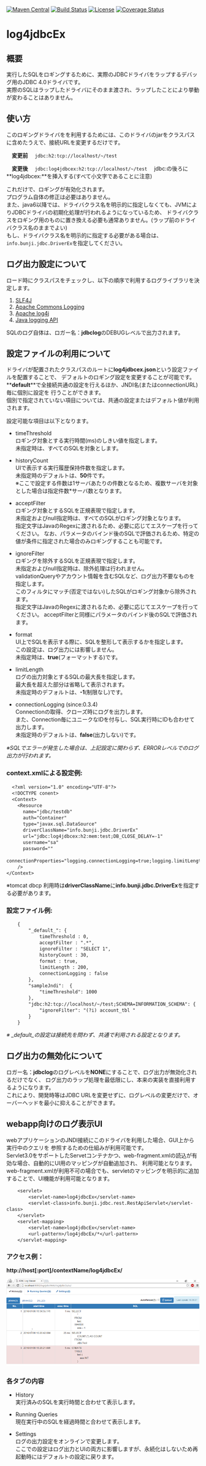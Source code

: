 [![Maven Central](https://img.shields.io/maven-central/v/info.bunji/log4jdbcex.svg)](http://mvnrepository.com/artifact/info.bunji/log4jdbcex)
[![Build Status](https://img.shields.io/travis/bunjik/log4jdbcex/master.svg)](https://travis-ci.org/bunjik/log4jdbcex)
[![License](http://img.shields.io/:license-apache-blue.svg)](http://www.apache.org/licenses/LICENSE-2.0.html)
[![Coverage Status](https://img.shields.io/coveralls/bunjik/log4jdbcex/master.svg)](https://coveralls.io/github/bunjik/log4jdbcex?branch=master)
# log4jdbcEx

## 概要
実行したSQLをロギングするために、実際のJDBCドライバをラップするデバッグ用のJDBC 4.0ドライバです。  
実際のSQLはラップしたドライバにそのまま渡され、ラップしたことにより挙動が変わることはありません。

## 使い方
このロギングドライバをを利用するためには、このドライバのjarをクラスパスに含めたうえで、接続URLを変更するだけです。

　**変更前**
  　`jdbc:h2:tcp://localhost/~/test`

　**変更後**
  　`jdbc:log4jdbcex:h2:tcp://localhost/~/test`
  　jdbc:の後ろに**log4jdbcex:**を挿入する(すべて小文字であることに注意)

これだけで、ロギングが有効化されます。  
プログラム自体の修正は必要はありません。  
また、java6以降では、ドライバクラス名を明示的に指定しなくても、JVMによりJDBCドライバの初期化処理が行われるようになっているため、
ドライバクラスをロギング用のものに置き換える必要も通常ありません。(ラップ前のドライバクラス名のままでよい)  
もし、ドライバクラス名を明示的に指定する必要がある場合は、`info.bunji.jdbc.DriverEx`を指定してください。

## ログ出力設定について
ロード時にクラスパスをチェックし、以下の順序で利用するログライブラリを決定します。

1. [SLF4J](http://www.slf4j.org/)
2. [Apache Commons Logging](http://commons.apache.org/proper/commons-logging/)
3. [Apache log4j](https://logging.apache.org/log4j/1.2/)
4. [Java logging API](https://docs.oracle.com/javase/8/docs/technotes/guides/logging/)

SQLのログ自体は、ロガー名：**jdbclog**のDEBUGレベルで出力されます。

## 設定ファイルの利用について
ドライバが配置されたクラスパスのルートに**log4jdbcex.json**という設定ファイルを配置することで、
デフォルトのロギング設定を変更することが可能です。  
**__default__**で全接続共通の設定を行えるほか、JNDI名(またはconnectionURL)毎に個別に設定を
行うことができます。  
個別で指定されていない項目については、共通の設定またはデフォルト値が利用されます。

設定可能な項目は以下となります。  

* timeThreshold  
	ロギング対象とする実行時間(ms)のしきい値を指定します。  
	未指定時は、すべてのSQLを対象とします。  

* historyCount  
	UIで表示する実行履歴保持件数を指定します。  
	未指定時のデフォルトは、**50**件です。  
	※ここで設定する件数は1サーバあたりの件数となるため、複数サーバを対象とした場合は指定件数*サーバ数となります。

* acceptFilter  
	ロギング対象とするSQLを正規表現で指定します。  
	未指定およびnull指定時は、すべてのSQLがロギング対象となります。  
	指定文字はJavaのRegexに渡されるため、必要に応じてエスケープを行ってください。
	なお、パラメータのバインド後のSQLで評価されるため、特定の値が条件に指定された場合のみロギングすることも可能です。  

* ignoreFilter  
	ロギングを除外するSQLを正規表現で指定します。  
	未指定およびnull指定時は、除外処理は行われません。  
	validationQueryやアカウント情報を含むSQLなど、ログ出力不要なものを指定します。  
	このフィルタにマッチ(否定ではない)したSQLがロギング対象から除外されます。  
	指定文字はJavaのRegexに渡されるため、必要に応じてエスケープを行ってください。
	acceptFilterと同様にパラメータのバインド後のSQLで評価されます。  

* format  
	UI上でSQLを表示する際に、SQLを整形して表示するかを指定します。  
	この設定は、ログ出力には影響しません。  
	未指定時は、**true**(フォーマットする)です。  
	
* limitLength  
	ログの出力対象とするSQLの最大長を指定します。  
	最大長を超えた部分は省略して表示されます。  
	未指定時のデフォルトは、**-1**(制限なし)です。  

* connectionLogging (since:0.3.4)  
	Connectionの取得、クローズ時にログを出力します。  
	また、Connection毎にユニークなIDを付与し、SQL実行時にIDも合わせて出力します。  
	未指定時のデフォルトは、**false**(出力しない)です。  

*※SQLでエラーが発生した場合は、上記設定に関わらず、ERRORレベルでのログ出力が行われます。*

### context.xmlによる設定例:  

      <?xml version="1.0" encoding="UTF-8"?>
      <!DOCTYPE conent>
      <Context>
        <Resource
          name="jdbc/testdb"
          auth="Container"
          type="javax.sql.DataSource"
          driverClassName="info.bunji.jdbc.DriverEx"
          url="jdbc:log4jdbcex:h2:mem:test;DB_CLOSE_DELAY=-1"
          username="sa"
          password=""
          connectionProperties="logging.connectionLogging=true;logging.limitLength=200"
        />
    </Context>

※tomcat dbcp 利用時は**driverClassName**に**info.bunji.jdbc.DriverEx**を指定する必要があります。

### 設定ファイル例:  

        {  
        	"_default_": {  
        		timeThreshold : 0,  
        		acceptFilter : ".*",  
        		ignoreFilter : "SELECT 1",  
        		historyCount : 30,  
        		format : true,
        		limitLength : 200,  
        		connectionLogging : false  
        	},
        	"sampleJndi":  {  
        		"timeThreshold": 1000
        	}, 
        	"jdbc:h2:tcp://localhost/~/test;SCHEMA=INFORMATION_SCHEMA": {
        		"ignoreFilter": "(?i) account_tbl "  
        	}
        }  

*※ _default_の設定は接続先を問わず、共通で利用される設定となります。*

## ログ出力の無効化について
ロガー名：**jdbclog**のログレベルを**NONE**にすることで、ログ出力が無効化されるだけでなく、
ログ出力のラップ処理を最低限にし、本来の実装を直接利用するようになります。  
これにより、開発時等はJDBC URLを変更せずに、ログレベルの変更だけで、オーバーヘッドを最小に抑えることができます。

## webapp向けのログ表示UI

webアプリケーションのJNDI接続にこのドライバを利用した場合、GUI上から実行中のクエリを
参照するための仕組みが利用可能です。  
Servlet3.0をサポートしたServetコンテナかつ、web-fragment.xmlの読込が有効な場合、自動的にUI用のマッピングが自動追加され、
利用可能となります。  
web-fragment.xmlが利用不可の場合でも、servletのマッピングを明示的に追加することで、UI機能が利用可能となります。

        <servlet>
        	<servlet-name>log4jdbcEx</servlet-name>
        	<servlet-class>info.bunji.jdbc.rest.RestApiServlet</servlet-class>
        </servlet>
        <servlet-mapping>
        	<servlet-name>log4jdbcEx</servlet-name>
        	<url-pattern>/log4jdbcEx/*</url-pattern>
        </servlet-mapping>


### アクセス例：
**http://host[:port]/contextName/log4jdbcEx/**

![screenshot](images/screenshot.png)

### 各タブの内容
* History  
	実行済みのSQLを実行時間と合わせて表示します。  

* Running Queries  
	現在実行中のSQLを経過時間と合わせて表示します。  

* Settings  
	ログの出力設定をオンラインで変更します。  
	ここでの設定はログ出力とUIの両方に影響しますが、永続化はしないため再起動時にはデフォルトの設定に戻ります。  
